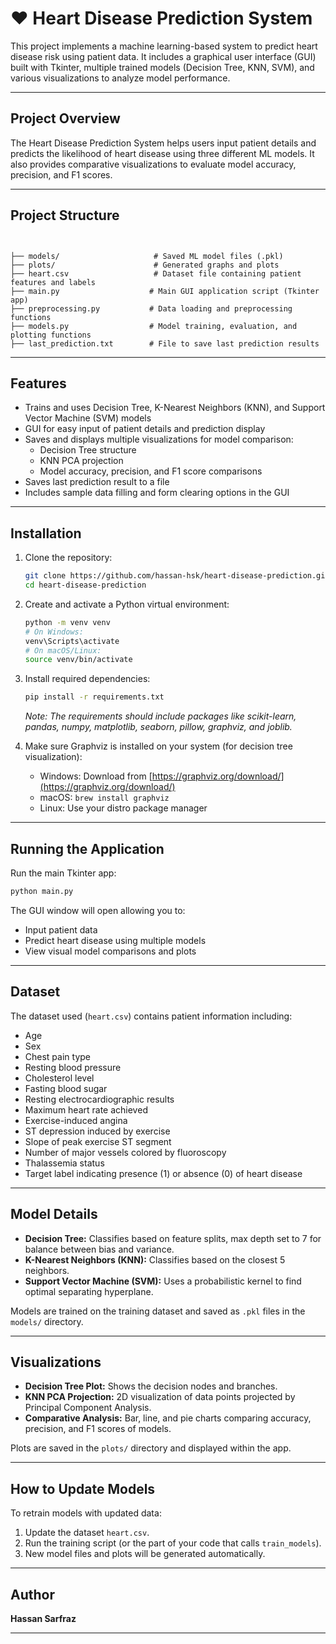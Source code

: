 
# ❤️ Heart Disease Prediction System

This project implements a machine learning-based system to predict heart disease risk using patient data. It includes a graphical user interface (GUI) built with Tkinter, multiple trained models (Decision Tree, KNN, SVM), and various visualizations to analyze model performance.

---

## Project Overview

The Heart Disease Prediction System helps users input patient details and predicts the likelihood of heart disease using three different ML models. It also provides comparative visualizations to evaluate model accuracy, precision, and F1 scores.

---

## Project Structure

```


├── models/                     # Saved ML model files (.pkl)
├── plots/                      # Generated graphs and plots
├── heart.csv                   # Dataset file containing patient features and labels
├── main.py                    # Main GUI application script (Tkinter app)
├── preprocessing.py           # Data loading and preprocessing functions
├── models.py                  # Model training, evaluation, and plotting functions
├── last_prediction.txt        # File to save last prediction results

````

---

## Features

- Trains and uses Decision Tree, K-Nearest Neighbors (KNN), and Support Vector Machine (SVM) models
- GUI for easy input of patient details and prediction display
- Saves and displays multiple visualizations for model comparison:
  - Decision Tree structure
  - KNN PCA projection
  - Model accuracy, precision, and F1 score comparisons
- Saves last prediction result to a file
- Includes sample data filling and form clearing options in the GUI

---

## Installation


1. Clone the repository:

   ```bash
   git clone https://github.com/hassan-hsk/heart-disease-prediction.git
   cd heart-disease-prediction
   ```

2. Create and activate a Python virtual environment:

   ```bash
   python -m venv venv
   # On Windows:
   venv\Scripts\activate
   # On macOS/Linux:
   source venv/bin/activate
   ```

3. Install required dependencies:

   ```bash
   pip install -r requirements.txt
   ```

   *Note: The requirements should include packages like scikit-learn, pandas, numpy, matplotlib, seaborn, pillow, graphviz, and joblib.*

4. Make sure Graphviz is installed on your system (for decision tree visualization):

   * Windows: Download from [https://graphviz.org/download/](https://graphviz.org/download/)
   * macOS: `brew install graphviz`
   * Linux: Use your distro package manager

---

## Running the Application

Run the main Tkinter app:

```bash
python main.py
```

The GUI window will open allowing you to:

* Input patient data
* Predict heart disease using multiple models
* View visual model comparisons and plots

---

## Dataset

The dataset used (`heart.csv`) contains patient information including:

* Age
* Sex
* Chest pain type
* Resting blood pressure
* Cholesterol level
* Fasting blood sugar
* Resting electrocardiographic results
* Maximum heart rate achieved
* Exercise-induced angina
* ST depression induced by exercise
* Slope of peak exercise ST segment
* Number of major vessels colored by fluoroscopy
* Thalassemia status
* Target label indicating presence (1) or absence (0) of heart disease

---

## Model Details

* **Decision Tree:** Classifies based on feature splits, max depth set to 7 for balance between bias and variance.
* **K-Nearest Neighbors (KNN):** Classifies based on the closest 5 neighbors.
* **Support Vector Machine (SVM):** Uses a probabilistic kernel to find optimal separating hyperplane.

Models are trained on the training dataset and saved as `.pkl` files in the `models/` directory.

---

## Visualizations

* **Decision Tree Plot:** Shows the decision nodes and branches.
* **KNN PCA Projection:** 2D visualization of data points projected by Principal Component Analysis.
* **Comparative Analysis:** Bar, line, and pie charts comparing accuracy, precision, and F1 scores of models.

Plots are saved in the `plots/` directory and displayed within the app.

---

## How to Update Models

To retrain models with updated data:

1. Update the dataset `heart.csv`.
2. Run the training script (or the part of your code that calls `train_models`).
3. New model files and plots will be generated automatically.

---

## Author

**Hassan Sarfraz**

---
